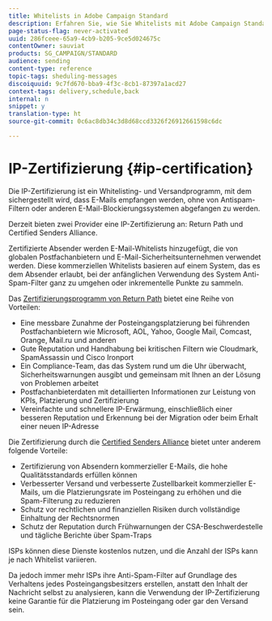 ```yaml
---
title: Whitelists in Adobe Campaign Standard
description: Erfahren Sie, wie Sie Whitelists mit Adobe Campaign Standard optimieren können.
page-status-flag: never-activated
uuid: 286fceee-65a9-4cb9-b205-9ce5d024675c
contentOwner: sauviat
products: SG_CAMPAIGN/STANDARD
audience: sending
content-type: reference
topic-tags: sheduling-messages
discoiquuid: 9c7fd670-bba9-4f3c-8cb1-87397a1acd27
context-tags: delivery,schedule,back
internal: n
snippet: y
translation-type: ht
source-git-commit: 0c6ac8db34c3d8d68ccd3326f26912661598c6dc

---
```



# IP-Zertifizierung {#ip-certification}

Die IP-Zertifizierung ist ein Whitelisting- und Versandprogramm, mit dem sichergestellt wird, dass E-Mails empfangen werden, ohne von Antispam-Filtern oder anderen E-Mail-Blockierungssystemen abgefangen zu werden.

Derzeit bieten zwei Provider eine IP-Zertifizierung an: Return Path und Certified Senders Alliance.

Zertifizierte Absender werden E-Mail-Whitelists hinzugefügt, die von globalen Postfachanbietern und E-Mail-Sicherheitsunternehmen verwendet werden. Diese kommerziellen Whitelists basieren auf einem System, das es dem Absender erlaubt, bei der anfänglichen Verwendung des System Anti-Spam-Filter ganz zu umgehen oder inkrementelle Punkte zu sammeln.

Das [Zertifizierungsprogramm von Return Path](https://www.validity.com/products/returnpath/certification/) bietet eine Reihe von Vorteilen:
* Eine messbare Zunahme der Posteingangsplatzierung bei führenden Postfachanbietern wie Microsoft, AOL, Yahoo, Google Mail, Comcast, Orange, Mail.ru und anderen
* Gute Reputation und Handhabung bei kritischen Filtern wie Cloudmark, SpamAssassin und Cisco Ironport
* Ein Compliance-Team, das das System rund um die Uhr überwacht, Sicherheitswarnungen ausgibt und gemeinsam mit Ihnen an der Lösung von Problemen arbeitet
* Postfachanbieterdaten mit detaillierten Informationen zur Leistung von KPIs, Platzierung und Zertifizierung
* Vereinfachte und schnellere IP-Erwärmung, einschließlich einer besseren Reputation und Erkennung bei der Migration oder beim Erhalt einer neuen IP-Adresse

Die Zertifizierung durch die [Certified Senders Alliance](https://certified-senders.org/certification-process/) bietet unter anderem folgende Vorteile:
* Zertifizierung von Absendern kommerzieller E-Mails, die hohe Qualitätsstandards erfüllen können
* Verbesserter Versand und verbesserte Zustellbarkeit kommerzieller E-Mails, um die Platzierungsrate im Posteingang zu erhöhen und die Spam-Filterung zu reduzieren
* Schutz vor rechtlichen und finanziellen Risiken durch vollständige Einhaltung der Rechtsnormen
* Schutz der Reputation durch Frühwarnungen der CSA-Beschwerdestelle und tägliche Berichte über Spam-Traps

ISPs können diese Dienste kostenlos nutzen, und die Anzahl der ISPs kann je nach Whitelist variieren.

Da jedoch immer mehr ISPs ihre Anti-Spam-Filter auf Grundlage des Verhaltens jedes Posteingangsbesitzers erstellen, anstatt den Inhalt der Nachricht selbst zu analysieren, kann die Verwendung der IP-Zertifizierung keine Garantie für die Platzierung im Posteingang oder gar den Versand sein.
